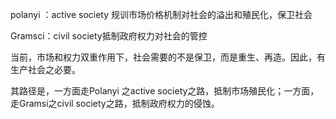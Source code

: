 polanyi ：active society 规训市场价格机制对社会的溢出和殖民化，保卫社会 


Gramsci：civil society抵制政府权力对社会的管控 

 
当前，市场和权力双重作用下，社会需要的不是保卫，而是重生、再造。因此，有生产社会之必要。 

 
其路径是，一方面走Polanyi 之active society之路，抵制市场殖民化；一方面，走Gramsi之civil society之路，抵制政府权力的侵蚀。 